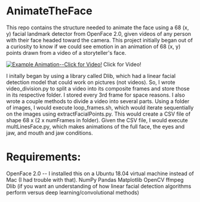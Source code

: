 # AnimateTheFace

This repo contains the structure needed to animate the face using a 68 (x, y) facial landmark detector from OpenFace 2.0, given videos of any person with their face headed toward the camera. This project initially began out of a curiosity to know if we could see emotion in an animation of 68 (x, y) points drawn from a video of a storyteller's face.


[![Example Animation--Click for Video!](https://img.youtube.com/vi/yC4847qwE80/0.jpg)](https://www.youtube.com/watch?v=yC4847qwE80) Click for Video!


I initally began by using a library called Dlib, which had a linear facial detection model that could work on pictures (not videos). So, I wrote video_division.py to split a video into its composite frames and store those in its respective folder. I stored every 3rd frame for space reasons. I also wrote a couple methods to divide a video into several parts. Using a folder of images, I would execute loop_frames.sh, which would iterate sequentially on the images using extractFacialPoints.py. This would create a CSV file of shape 68 x (2 x numFrames in folder). Given the CSV file, I would execute multLinesFace.py, which makes animations of the full face, the eyes and jaw, and mouth and jaw conditions. 

# Requirements: 
OpenFace 2.0 -- I installed this on a Ubuntu 18.04 virtual machine instead of Mac (I had trouble with that).
NumPy
Pandas
Matplotlib
OpenCV
ffmpeg
Dlib (if you want an understanding of how linear facial detection algorithms perform versus deep learning/convolutional methods)
